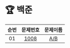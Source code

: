 # 🏆 백준
| 순번 | 문제번호 | 문제이름 |
| :---:  |:---: | :---: |
| 01   | [1008](https://www.acmicpc.net/problem/1008)   | [A/B](https://github.com/suyyeon/Algorithm_problem/blob/main/BaekJoon/AB.java)    |
